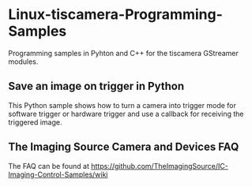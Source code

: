 # Linux-tiscamera-Programming-Samples
Programming samples in Pyhton and C++ for the tiscamera GStreamer modules.

## Save an image on trigger in Python
This Python sample shows how to turn a camera into trigger mode for software trigger or hardware trigger and use a callback for receiving the triggered image. 

## The Imaging Source Camera and Devices FAQ
The FAQ can be found at https://github.com/TheImagingSource/IC-Imaging-Control-Samples/wiki
